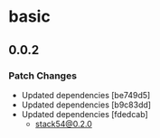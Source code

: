 # basic

## 0.0.2

### Patch Changes

- Updated dependencies [be749d5]
- Updated dependencies [b9c83dd]
- Updated dependencies [fdedcab]
  - stack54@0.2.0

